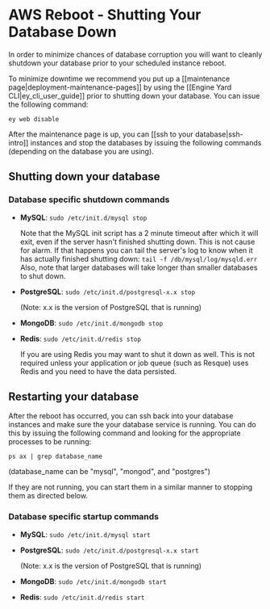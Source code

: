 # AWS Reboot - Shutting Your Database Down

In order to minimize chances of database corruption you will want to 
cleanly shutdown your database prior to your scheduled instance reboot.

To minimize downtime we recommend you put up a [[maintenance page|deployment-maintenance-pages]] by using 
the [[Engine Yard CLI|ey_cli_user_guide]] prior to shutting down your database.  You can issue the following command:

    ey web disable

After the maintenance page is up, you can [[ssh to your database|ssh-intro]] instances and stop the databases by issuing the following commands (depending on the database you are using).

## Shutting down your database

### Database specific shutdown commands

* **MySQL**: `sudo /etc/init.d/mysql stop`

  Note that the MySQL init script has a 2 minute timeout after which it will exit, even if the server hasn't finished shutting down.  This is not cause for alarm.  If that happens you can tail the server's log to know when it has actually finished shutting down: `tail -f /db/mysql/log/mysqld.err`  Also, note that larger databases will take longer than smaller databases to shut down.
  
* **PostgreSQL**: `sudo /etc/init.d/postgresql-x.x stop`
  
  (Note: x.x is the version of PostgreSQL that is running)
  
* **MongoDB**: `sudo /etc/init.d/mongodb stop`
  
* **Redis**: `sudo /etc/init.d/redis stop`

  If you are using Redis you may want to shut it down as well.  This is not required unless your application or job queue (such as Resque) uses Redis and you need to have the data persisted.

  
## Restarting your database

After the reboot has occurred, you can ssh back into your database instances and make 
sure the your database service is running.  You can do this by issuing the following 
command and looking for the appropriate processes to be running:

    ps ax | grep database_name

(database_name can be "mysql", "mongod", and "postgres")

If they are not running, you can start them in a similar manner to stopping them as directed below.

### Database specific startup commands

* **MySQL**: `sudo /etc/init.d/mysql start`

* **PostgreSQL**: `sudo /etc/init.d/postgresql-x.x start`

  (Note: x.x is the version of PostgreSQL that is running)

* **MongoDB**: `sudo /etc/init.d/mongodb start`

* **Redis**: `sudo /etc/init.d/redis start`


